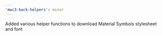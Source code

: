 ```yaml
---
'mwc3-back-helpers': minor
---
```


Added various helper functions to download Material Symbols stylesheet and font
